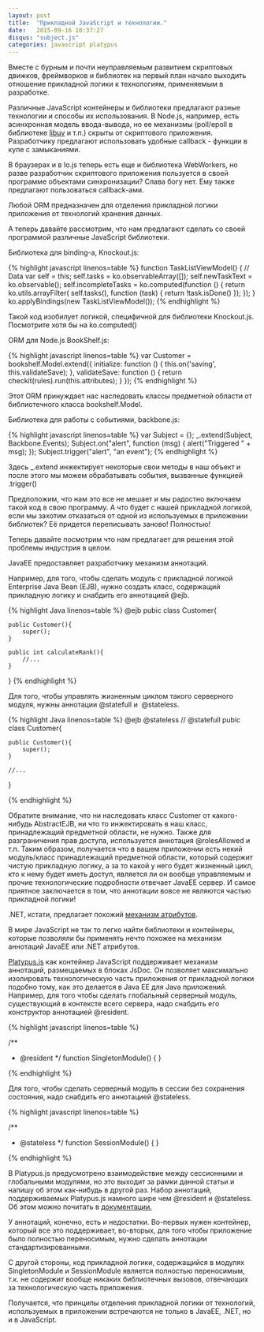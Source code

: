```yaml
---
layout: post
title:  "Прикладной JavaScript и технологии."
date:   2015-09-16 10:37:27
disqus: "subject.js"
categories: javascript platypus
---
```


Вместе с бурным и почти неуправляемым развитием скриптовых движков, фреймворков и библиотек
на первый план начало выходить отношение прикладной логики к технологиям,
применяемым в разработке.

Различные JavaScript контейнеры и библиотеки предлагают разные технологии и способы их использования.
В Node.js, например, есть асинхронная модель ввода-вывода, но ее механизмы (poll/epoll в библиотеке [libuv](https://github.com/libuv/libuv) и т.п.) скрыты от скриптового приложения.
Разработчику предлагают использовать удобные callback - функции в купе с замыканиями.

В браузерах и в Io.js теперь есть еще и библиотека WebWorkers, но разве разработчик скриптового приложения
пользуется в своей программе объектами синхронизации? Слава богу нет. Ему также предлагают пользоваться callback-ами.

Любой ORM предназначен для отделения прикладной логики приложения от технологий хранения данных.

А теперь давайте рассмотрим, что нам предлагают сделать со своей программой различные JavaScript библиотеки.

Библиотека для binding-а, Knockout.js:

{% highlight javascript linenos=table %}
function TaskListViewModel() {
  // Data
  var self = this;
  self.tasks = ko.observableArray([]);
  self.newTaskText = ko.observable();
  self.incompleteTasks = ko.computed(function () {
    return ko.utils.arrayFilter(
        self.tasks(),
        function (task) {
          return !task.isDone()
        });
    });
}
ko.applyBindings(new TaskListViewModel());
{% endhighlight %}

Такой код изобилует логикой, специфичной для библиотеки Knockout.js.
Посмотрите хотя бы на ko.computed()

ORM для Node.js BookShelf.js:

{% highlight javascript linenos=table %}
var Customer = bookshelf.Model.extend({
    initialize: function () {
        this.on('saving', this.validateSave);
    },
    validateSave: function () {
        return checkit(rules).run(this.attributes);
    }
});
{% endhighlight %}

Этот ORM принуждает нас наследовать классы предметной области от библиотечного класса bookshelf.Model.

Библиотека для работы с событиями, backbone.js:

{% highlight javascript linenos=table %}
var Subject = {};
_.extend(Subject, Backbone.Events);
Subject.on("alert", function (msg) {
    alert("Triggered " + msg);
});
Subject.trigger("alert", "an event");
{% endhighlight %}

Здесь _.extend инжектирует некоторые свои методы в наш объект и после этого мы можем обрабатывать события, вызванные функцией .trigger()

Предположим, что нам это все не мешает и мы радостно включаем такой код в свою программу.
А что будет с нашей прикладной логикой, если мы захотим отказаться от одной из используемых в приложении библиотек?
Её придется переписывать заново! Полностью!

Теперь давайте посмотрим что нам предлагает для решения этой проблемы индустрия в целом.

JavaEE предоставляет разработчику механизм аннотаций.

Например, для того, чтобы сделать модуль с прикладной логикой Enterprise Java Bean (EJB), нужно создать класс, содержащий прикладную логику и снабдить его аннотацией @ejb.

{% highlight Java linenos=table %}
@ejb
pubic class Customer{

    public Customer(){
        super();
    }

    public int calculateRank(){
        //...
    }
}
{% endhighlight %}

Для того, чтобы управлять жизненным циклом такого серверного модуля, нужны аннотации @statefull и  @stateless.

{% highlight Java linenos=table %}
@ejb
@stateless // @statefull
pubic class Customer{

    public Customer(){
        super();
    }

    //...
}

{% endhighlight %}

Обратите внимание, что ни наследовать класс Customer от какого-нибудь AbstractEJB, ни что то инжектировать в наш класс, принадлежащий предметной области, не нужно.
Также для разграничения прав доступа, используется аннотация @rolesAllowed и т.п.
Таким образом, получается что в вашем приложении есть некий модуль/класс принадлежащий предметной области, который содержит чистую прикладную логику,
а за то какой у него будет жизненный цикл, кто к нему будет иметь доступ, является ли он вообще управляемым и прочие технологические подробности отвечает JavaEE сервер.
И самое приятное заключается в том, что аннотации вовсе не являются частью прикладной логики!

.NET, кстати, предлагает похожий [механизм атрибутов](https://en.wikipedia.org/wiki/Metadata_(CLI)).

В мире JavaScript не так то легко найти библиотеки и контейнеры, которые позволяли бы применять нечто похожее на механизм аннотаций JavaEE или .NET атрибутов.

[Platypus.js](http://platypus-platform.org/) как контейнер JavaScript поддерживает механизм аннотаций, размещаемых в блоках JsDoc.
Он позволяет максимально изолировать технологическую часть приложения от прикладной логики подобно тому, как это делается в Java EE для Java приложений.
Например, для того чтобы сделать глобальный серверный модуль, существующий в контексте всего сервера, надо снабдить его конструктор аннотацией @resident.

{% highlight javascript linenos=table %}

/**
 *  @resident
 */
function SingletonModule() {
}

{% endhighlight %}

Для того, чтобы сделать серверный модуль в сессии без сохранения состояния, надо снабдить его аннотацией @stateless.

{% highlight javascript linenos=table %}

/**
 *  @stateless
 */
function SessionModule() {
}

{% endhighlight %}

В Platypus.js предусмотрено взаимодействие между сессионными и глобальными модулями, но это выходит за рамки данной статьи и напишу об этом как-нибудь в другой раз.
Набор аннотаций, поддерживаемых Platypus.js намного шире чем @resident и @stateless.
Об этом можно почитать в [документации.](http://platypus-platform.org/docs/eng/html/Development_Guide/index.html)

У аннотаций, конечно, есть и недостатки.
Во-первых нужен контейнер, который все это поддерживает, во-вторых,
для того чтобы приложение было полностью переносимым, нужно сделать аннотации стандартизированными.

С другой стороны, код прикладной логики, содержащийся в модулях SingletonModule и SessionModule
является полностью переносимым, т.к. не содержит вообще никаких библиотечных вызовов,
отвечающих за технологическую часть приложения.

Получается, что принципы отделения прикладной логики от технологий, используемых в приложении встречаются
не только в JavaEE, .NET, но и в JavaScript.
